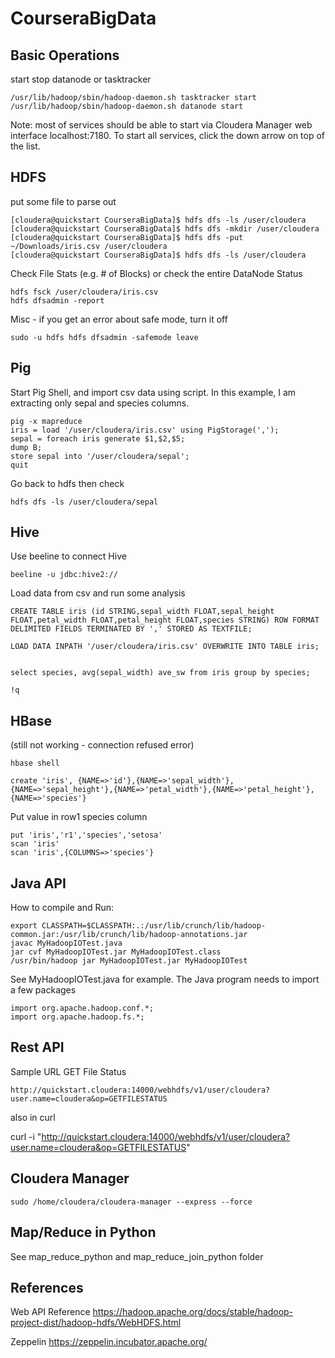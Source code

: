 # CourseraBigData

## Basic Operations

start stop datanode or tasktracker
```
/usr/lib/hadoop/sbin/hadoop-daemon.sh tasktracker start
/usr/lib/hadoop/sbin/hadoop-daemon.sh datanode start
```

Note: most of services should be able to start via Cloudera Manager web interface localhost:7180. To start all services, click the down arrow on top of the list.

## HDFS

put some file to parse out

```
[cloudera@quickstart CourseraBigData]$ hdfs dfs -ls /user/cloudera
[cloudera@quickstart CourseraBigData]$ hdfs dfs -mkdir /user/cloudera
[cloudera@quickstart CourseraBigData]$ hdfs dfs -put ~/Downloads/iris.csv /user/cloudera
[cloudera@quickstart CourseraBigData]$ hdfs dfs -ls /user/cloudera
```

Check File Stats (e.g. # of Blocks) or check the entire  DataNode Status
```
hdfs fsck /user/cloudera/iris.csv
hdfs dfsadmin -report
```

Misc - if you get an error about safe mode, turn it off
```
sudo -u hdfs hdfs dfsadmin -safemode leave
```


## Pig

Start Pig Shell, and import csv data using script. In this example, I am extracting only sepal and species columns.

```
pig -x mapreduce
iris = load '/user/cloudera/iris.csv' using PigStorage(',');
sepal = foreach iris generate $1,$2,$5;
dump B;
store sepal into '/user/cloudera/sepal';
quit
```

Go back to hdfs then check
```
hdfs dfs -ls /user/cloudera/sepal
```


## Hive

Use beeline to connect Hive

```
beeline -u jdbc:hive2://
```

Load data from csv and run some analysis

```
CREATE TABLE iris (id STRING,sepal_width FLOAT,sepal_height FLOAT,petal_width FLOAT,petal_height FLOAT,species STRING) ROW FORMAT DELIMITED FIELDS TERMINATED BY ',' STORED AS TEXTFILE;

LOAD DATA INPATH '/user/cloudera/iris.csv' OVERWRITE INTO TABLE iris;


select species, avg(sepal_width) ave_sw from iris group by species;

!q
```



## HBase

(still not working - connection refused error)

```
hbase shell
```


```
create 'iris', {NAME=>'id'},{NAME=>'sepal_width'},{NAME=>'sepal_height'},{NAME=>'petal_width'},{NAME=>'petal_height'},{NAME=>'species'}

```

Put value in row1 species column
```
put 'iris','r1','species','setosa'
scan 'iris'
scan 'iris',{COLUMNS=>'species'}
```

## Java API


How to compile and Run:
```
export CLASSPATH=$CLASSPATH:.:/usr/lib/crunch/lib/hadoop-common.jar:/usr/lib/crunch/lib/hadoop-annotations.jar
javac MyHadoopIOTest.java 
jar cvf MyHadoopIOTest.jar MyHadoopIOTest.class
/usr/bin/hadoop jar MyHadoopIOTest.jar MyHadoopIOTest
```
See MyHadoopIOTest.java for example. The Java program needs to import a few packages

```
import org.apache.hadoop.conf.*;
import org.apache.hadoop.fs.*;
```

## Rest API

Sample URL GET File Status

```
http://quickstart.cloudera:14000/webhdfs/v1/user/cloudera?user.name=cloudera&op=GETFILESTATUS
```

also in curl

curl -i "http://quickstart.cloudera:14000/webhdfs/v1/user/cloudera?user.name=cloudera&op=GETFILESTATUS"


## Cloudera Manager

```
sudo /home/cloudera/cloudera-manager --express --force
```

## Map/Reduce in Python

See map_reduce_python and map_reduce_join_python folder


## References

Web API Reference
https://hadoop.apache.org/docs/stable/hadoop-project-dist/hadoop-hdfs/WebHDFS.html

Zeppelin
https://zeppelin.incubator.apache.org/


